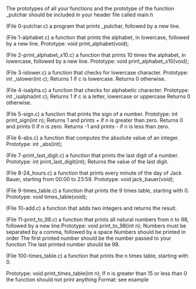 The prototypes of all your functions and the prototype of the function _putchar should be included in your header file called main.h

(File 0-putchar.c) a program that prints _putchar, followed by a new line.

(File 1-alphabet.c) a function that prints the alphabet, in lowercase, followed by a new line. Prototype: void print_alphabet(void);

(File 2-print_alphabet_x10.c) a function that prints 10 times the alphabet, in lowercase, followed by a new line. Prototype: void print_alphabet_x10(void);

(File 3-islower.c) a function that checks for lowercase character. Prototype: int _islower(int c); Returns 1 if c is lowercase. Returns 0 otherwise.

(File 4-isalpha.c) a function that checks for alphabetic character. Prototype: int _isalpha(int c); Returns 1 if c is a letter, lowercase or uppercase Returns 0 otherwise.

(File 5-sign.c) a function that prints the sign of a number. Prototype: int print_sign(int n); Returns 1 and prints + if n is greater than zero. Returns 0 and prints 0 if n is zero. Returns -1 and prints - if n is less than zero.

(File 6-abs.c) a function that computes the absolute value of an integer. Prototype: int _abs(int);

(File 7-print_last_digit.c) a function that prints the last digit of a number. Prototype: int print_last_digit(int); Returns the value of the last digit.

(File 8-24_hours.c) a function that prints every minute of the day of Jack Bauer, starting from 00:00 to 23:59. Prototype: void jack_bauer(void);

(File 9-times_table.c) a function that prints the 9 times table, starting with 0. Prototype: void times_table(void);

(File 10-add.c) a function that adds two integers and returns the result.

(File 11-print_to_98.c) a function that prints all natural numbers from n to 98, followed by a new line.Prototype: void print_to_98(int n);
Numbers must be separated by a comma, followed by a space
Numbers should be printed in order
The first printed number should be the number passed to your function
The last printed number should be 98.

(File 100-times_table.c) a function that prints the n times table, starting with 0.

Prototype: void print_times_table(int n);
If n is greater than 15 or less than 0 the function should not print anything
Format: see example
